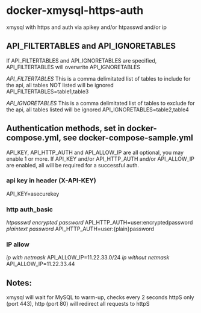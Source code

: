 # docker-xmysql-https-auth
xmysql with https and auth via apikey and/or htpasswd and/or ip

## API_FILTERTABLES and API_IGNORETABLES
If API_FILTERTABLES and API_IGNORETABLES are specified, API_FILTERTABLES will overwrite API_IGNORETABLES

*API_FILTERTABLES*
This is a comma delimitated list of tables to include for the api, all tables NOT listed will be ignored
API_FILTERTABLES=table1,table3

*API_IGNORETABLES*
This is a comma delimitated list of tables to exclude for the api, all tables listed will be ignored
API_IGNORETABLES=table2,table4

## Authentication methods, set in docker-compose.yml, see docker-compose-sample.yml
API_KEY, API_HTTP_AUTH and API_ALLOW_IP are all optional, you may enable 1 or more.
If API_KEY and/or API_HTTP_AUTH and/or API_ALLOW_IP are enabled, all will be required for a successful auth.

### api key in header (X-API-KEY)
API_KEY=asecurekey

### http auth_basic
*htpasswd encrypted password*
API_HTTP_AUTH=user:encryptedpassword
*plaintext password*
API_HTTP_AUTH=user:{plain}password

### IP allow
*ip with netmask*
API_ALLOW_IP=11.22.33.0/24
*ip without netmask*
API_ALLOW_IP=11.22.33.44

## Notes:
xmysql will wait for MySQL to warm-up, checks every 2 seconds
httpS only (port 443), http (port 80) will redirect all requests to httpS
